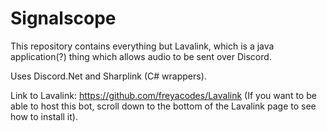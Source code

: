 # Signalscope

This repository contains everything but Lavalink, which is a java application(?) thing which allows audio to be sent over Discord.

Uses Discord.Net and Sharplink (C# wrappers).

Link to Lavalink: https://github.com/freyacodes/Lavalink 
(If you want to be able to host this bot, scroll down to the bottom of the Lavalink page to see how to install it).
